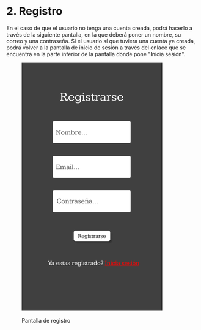 # 2. Registro

En el caso de que el usuario no tenga una cuenta creada, podrá hacerlo a través de la siguiente pantalla, en la que deberá poner un nombre, su correo y una contraseña. Si el usuario sí que tuviera una cuenta ya creada, podrá volver a la pantalla de inicio de sesión a través del enlace que se encuentra en la parte inferior de la pantalla donde pone "Inicia sesión".

<figure><img src="../.gitbook/assets/image (4).png" alt=""><figcaption><p>Pantalla de registro</p></figcaption></figure>
